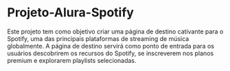 # Projeto-Alura-Spotify
Este projeto tem como objetivo criar uma página de destino cativante para o Spotify, uma das principais plataformas de streaming de música globalmente. A página de destino servirá como ponto de entrada para os usuários descobrirem os recursos do Spotify, se inscreverem nos planos premium e explorarem playlists selecionadas.
